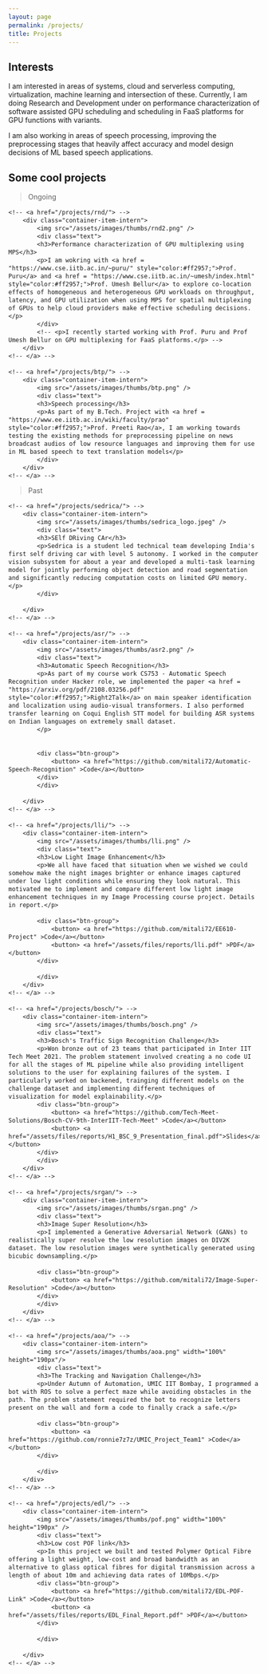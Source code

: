 ```yaml
---
layout: page
permalink: /projects/
title: Projects
---
```


<!-- <div class = pointer>
<p style="max-width:80%">
Some cool projects
</p>
</div> -->

## Interests

I am interested in areas of systems, cloud and serverless computing, virtualization, machine learning and intersection of these. Currently, I am doing Research and Development under on performance characterization of software assisted GPU scheduling and scheduling in FaaS platforms for GPU functions with variants.


I am also working in areas of speech processing, improving the preprocessing stages that heavily affect accuracy and model design decisions of ML based speech applications.

## Some cool projects

> Ongoing

<div class="container-list-intern">

	<!-- <a href="/projects/rnd/"> -->
		<div class="container-item-intern">
			<img src="/assets/images/thumbs/rnd2.png" />
			<div class="text">
			<h3>Performance characterization of GPU multiplexing using MPS</h3>
			<p>I am wokring with <a href = "https://www.cse.iitb.ac.in/~puru/" style="color:#ff2957;">Prof. Puru</a> and <a href = "https://www.cse.iitb.ac.in/~umesh/index.html" style="color:#ff2957;">Prof. Umesh Bellur</a> to explore co-location effects of homogeneous and heterogeneous GPU workloads on throughput, latency, and GPU utilization when using MPS for spatial multiplexing of GPUs to help cloud providers make effective scheduling decisions.</p>
			</div>
            <!-- <p>I recently started working with Prof. Puru and Prof Umesh Bellur on GPU multiplexing for FaaS platforms.</p> -->
		</div>
	<!-- </a> -->
	
	<!-- <a href="/projects/btp/"> -->
		<div class="container-item-intern">
			<img src="/assets/images/thumbs/btp.png" />
			<div class="text">
			<h3>Speech processing</h3>
			<p>As part of my B.Tech. Project with <a href = "https://www.ee.iitb.ac.in/wiki/faculty/prao" style="color:#ff2957;">Prof. Preeti Rao</a>, I am working towards testing the existing methods for preprocessing pipeline on news broadcast audios of low resource languages and improving them for use in ML based speech to text translation models</p>
			</div>
		</div>
	<!-- </a> -->

</div>

<!-- ## Some more cool projects -->

> Past

<div class="container-list-intern">

	<!-- <a href="/projects/sedrica/"> -->
		<div class="container-item-intern">
			<img src="/assets/images/thumbs/sedrica_logo.jpeg" />
			<div class="text">
			<h3>SElf DRiving CAr</h3>
			<p>Sedrica is a student led technical team developing India's first self driving car with level 5 autonomy. I worked in the computer vision subsystem for about a year and developed a multi-task learning model for jointly performing object detection and road segmentation and significantly reducing computation costs on limited GPU memory.</p>
			</div>

		</div>
	<!-- </a> -->

	<!-- <a href="/projects/asr/"> -->
		<div class="container-item-intern">
			<img src="/assets/images/thumbs/asr2.png" />
			<div class="text">
			<h3>Automatic Speech Recognition</h3>
            <p>As part of my course work CS753 - Automatic Speech Recognition under Hacker role, we implemented the paper <a href = "https://arxiv.org/pdf/2108.03256.pdf" style="color:#ff2957;">Right2Talk</a> on main speaker identification and localization using audio-visual transformers. I also performed transfer learning on Coqui English STT model for building ASR systems on Indian languages on extremely small dataset.
			</p>
			

			<div class="btn-group">
                <button> <a href="https://github.com/mitali72/Automatic-Speech-Recognition" >Code</a></button>           
            </div>
			</div>

		</div>
	<!-- </a> -->
	
	<!-- <a href="/projects/lli/"> -->
		<div class="container-item-intern">
			<img src="/assets/images/thumbs/lli.png" />
			<div class="text">
			<h3>Low Light Image Enhancement</h3>
			<p>We all have faced that situation when we wished we could somehow make the night images brighter or enhance images captured under low light conditions while ensuring they look natural. This motivated me to implement and compare different low light image enhancement techniques in my Image Processing course project. Details in report.</p>

			<div class="btn-group">
                <button> <a href="https://github.com/mitali72/EE610-Project" >Code</a></button>
				<button> <a href="/assets/files/reports/lli.pdf" >PDF</a></button>          
            </div>

			</div>
		</div>
	<!-- </a> -->

    <!-- <a href="/projects/bosch/"> -->
		<div class="container-item-intern">
			<img src="/assets/images/thumbs/bosch.png" />
			<div class="text">
			<h3>Bosch's Traffic Sign Recognition Challenge</h3>
			<p>Won bronze out of 23 teams that participated in Inter IIT Tech Meet 2021. The problem statement involved creating a no code UI for all the stages of ML pipeline while also providing intelligent solutions to the user for explaining failures of the system. I particularly worked on backened, trainging different models on the challenge dataset and implementing different techniques of visualization for model explainability.</p>
			<div class="btn-group">
                <button> <a href="https://github.com/Tech-Meet-Solutions/Bosch-CV-9th-InterIIT-Tech-Meet" >Code</a></button>
				<button> <a href="/assets/files/reports/H1_BSC_9_Presentation_final.pdf">Slides</a></button>          
            </div>
			</div>
		</div>
	<!-- </a> -->

    <!-- <a href="/projects/srgan/"> -->
		<div class="container-item-intern">
			<img src="/assets/images/thumbs/srgan.png" />
			<div class="text">
			<h3>Image Super Resolution</h3>
			<p>I implemented a Generative Adversarial Network (GANs) to realistically super resolve the low resolution images on DIV2K dataset. The low resolution images were synthetically generated using bicubic downsampling.</p>

			<div class="btn-group">
                <button> <a href="https://github.com/mitali72/Image-Super-Resolution" >Code</a></button>           
            </div>
			</div>
		</div>
	<!-- </a> -->

    <!-- <a href="/projects/aoa/"> -->
		<div class="container-item-intern">
			<img src="/assets/images/thumbs/aoa.png" width="100%" height="190px"/>
			<div class="text">
			<h3>The Tracking and Navigation Challenge</h3>
			<p>Under Autumn of Automation, UMIC IIT Bombay, I programmed a bot with ROS to solve a perfect maze while avoiding obstacles in the path. The problem statement required the bot to recognize letters present on the wall and form a code to finally crack a safe.</p>

			<div class="btn-group">
                <button> <a href="https://github.com/ronnie7z7z/UMIC_Project_Team1" >Code</a></button>           
            </div>

			</div>
		</div>
	<!-- </a> -->

    <!-- <a href="/projects/edl/"> -->
		<div class="container-item-intern">
			<img src="/assets/images/thumbs/pof.png" width="100%" height="190px" />
			<div class="text">
			<h3>Low cost POF link</h3>
			<p>In this project we built and tested Polymer Optical Fibre offering a light weight, low-cost and broad bandwidth as an alternative to glass optical fibres for digital transmission across a length of about 10m and achieving data rates of 10Mbps.</p>
			<div class="btn-group">
                <button> <a href="https://github.com/mitali72/EDL-POF-Link" >Code</a></button>  
				<button> <a href="/assets/files/reports/EDL_Final_Report.pdf" >PDF</a></button>            
            </div>
			
			</div>
			
		</div>
	<!-- </a> -->

</div>